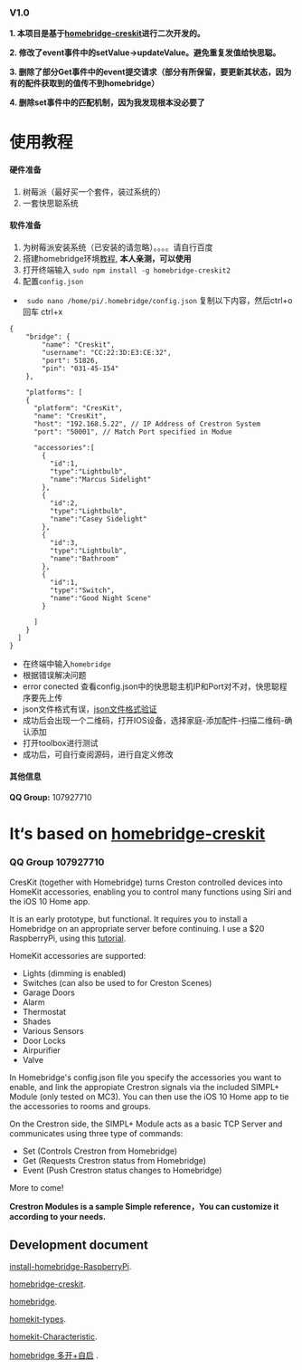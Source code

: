 ### V1.0
**1. 本项目是基于[homebridge-creskit](https://github.com/marcusadolfsson/homebridge-creskit)进行二次开发的。**

**2. 修改了event事件中的setValue->updateValue。避免重复发值给快思聪。**

**3. 删除了部分Get事件中的event提交请求（部分有所保留，要更新其状态，因为有的配件获取到的值传不到homebridge）**

**4. 删除set事件中的匹配机制，因为我发现根本没必要了**

# 使用教程
#### 硬件准备
1. 树莓派（最好买一个套件，装过系统的）
2. 一套快思聪系统

#### 软件准备
1. 为树莓派安装系统（已安装的请忽略）。。。。请自行百度
2. 搭建homebridge环境[教程](https://github.com/nfarina/homebridge/wiki/Running-HomeBridge-on-a-Raspberry-Pi),    **本人亲测，可以使用**
3. 打开终端输入    `sudo npm install -g homebridge-creskit2`
4. 配置`config.json` 
  - ` sudo nano /home/pi/.homebridge/config.json`
复制以下内容，然后ctrl+o 回车 ctrl+x
```
{
    "bridge": {
        "name": "Creskit",
        "username": "CC:22:3D:E3:CE:32",
        "port": 51826,
        "pin": "031-45-154"
    },

    "platforms": [
    {
      "platform": "CresKit",
      "name": "CresKit",
      "host": "192.168.5.22", // IP Address of Crestron System
      "port": "50001", // Match Port specified in Modue

      "accessories":[
        {
          "id":1,
          "type":"Lightbulb",
          "name":"Marcus Sidelight"
        },
        {
          "id":2,
          "type":"Lightbulb",
          "name":"Casey Sidelight"
        },
        {
          "id":3,
          "type":"Lightbulb",
          "name":"Bathroom"
        },
        {
          "id":1,
          "type":"Switch",
          "name":"Good Night Scene" 
        }

      ]
    }
  ]
}
```
- 在终端中输入`homebridge`
- 根据错误解决问题
- error conected 查看config.json中的快思聪主机IP和Port对不对，快思聪程序要先上传
- json文件格式有误，[json文件格式验证](https://jsonlint.com/)
- 成功后会出现一个二维码，打开IOS设备，选择家庭-添加配件-扫描二维码-确认添加
- 打开toolbox进行测试
- 成功后，可自行查阅源码，进行自定义修改


#### 其他信息
**QQ Group:** 107927710















# It‘s based on [homebridge-creskit](https://github.com/marcusadolfsson/homebridge-creskit)

### QQ Group 107927710 

CresKit (together with Homebridge) turns Creston controlled devices into HomeKit accessories, enabling you to control many functions using Siri and the iOS 10 Home app. 


It is an early prototype, but functional. It requires you to install a Homebridge on an appropriate server before continuing. I use a $20 RaspberryPi, using this [tutorial](https://github.com/nfarina/homebridge/wiki/Running-HomeBridge-on-a-Raspberry-Pi).
 
HomeKit accessories are supported:

- Lights (dimming is enabled)
- Switches (can also be used to for Creston Scenes)
- Garage Doors
- Alarm
- Thermostat
- Shades
- Various Sensors
- Door Locks
- Airpurifier
- Valve


In Homebridge's config.json file you specify the accessories you want to enable, and link the appropiate Crestron signals via the included SIMPL+ Module (only tested on MC3). You can then use the iOS 10 Home app to tie the accessories to rooms and groups.

On the Crestron side, the SIMPL+ Module acts as a basic TCP Server and communicates using three type of commands:

- Set (Controls Crestron from Homebridge)
- Get (Requests Crestron status from Homebridge)
- Event (Push Crestron status changes to Homebridge)

More to come!

**Crestron Modules is a sample Simple reference，You can customize it according to your needs.**

## Development document

[install-homebridge-RaspberryPi](https://github.com/nfarina/homebridge/wiki/Running-HomeBridge-on-a-Raspberry-Pi).

[homebridge-creskit](https://github.com/marcusadolfsson/homebridge-creskit).

[homebridge](https://github.com/nfarina/homebridge).

[homekit-types](https://github.com/KhaosT/HAP-NodeJS/blob/master/lib/gen/HomeKitTypes.js).

[homekit-Characteristic](https://github.com/KhaosT/HAP-NodeJS/blob/master/lib/Characteristic.js).

[homebridge 多开+自启](https://github.com/nfarina/homebridge/issues/2054) .

